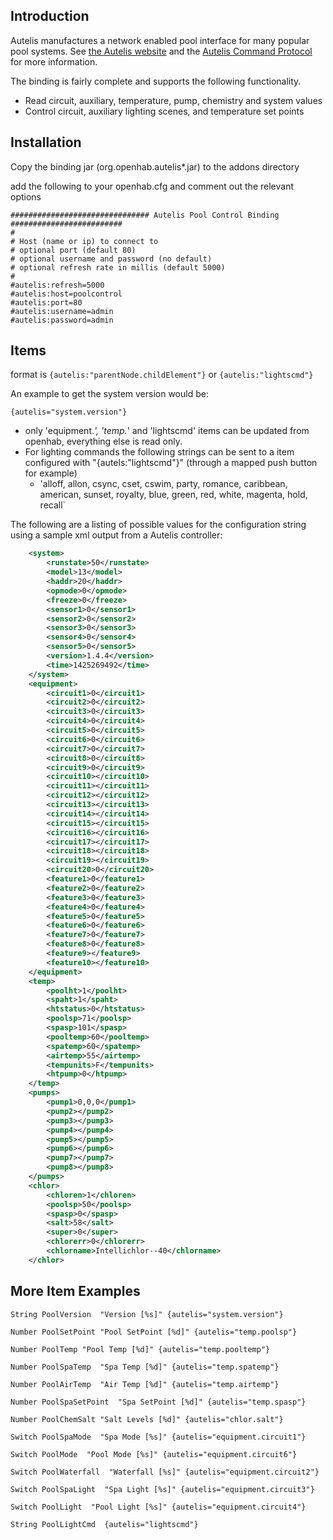 ## Introduction

Autelis manufactures a network enabled pool interface for many popular pool systems.  See [the Autelis website](http://www.autelis.com) and the  [Autelis Command Protocol](http://www.autelis.com/wiki/index.php?title=Pool_Control_(PI)_HTTP_Command_Reference) for more information.

The binding is fairly complete and supports the following functionality.

* Read circuit, auxiliary, temperature, pump, chemistry and system values  
* Control circuit, auxiliary lighting scenes, and temperature set points

## Installation 

Copy the binding jar (org.openhab.autelis*.jar) to the addons directory

add the following to your openhab.cfg and comment out the relevant options
```
############################### Autelis Pool Control Binding #########################
#
# Host (name or ip) to connect to
# optional port (default 80)
# optional username and password (no default)
# optional refresh rate in millis (default 5000)
#
#autelis:refresh=5000
#autelis:host=poolcontrol
#autelis:port=80
#autelis:username=admin
#autelis:password=admin
```

## Items

format is 
`{autelis:"parentNode.childElement"}`
or
`{autelis:"lightscmd"}`

An example to get the system version would be:

`{autelis="system.version"}`

* only 'equipment.*', 'temp.*' and 'lightscmd' items can be updated from openhab, everything else is read only.
* For lighting commands the following strings can be sent to a item configured with "{autels:"lightscmd"}" (through a mapped push button for example) 
  * 'alloff, allon, csync, cset, cswim, party, romance, caribbean, american, sunset, royalty, blue, green, red, white, magenta, hold, recall`

The following are a listing of possible values for the configuration string using a sample xml output from a Autelis controller:

```xml
    <system>
		<runstate>50</runstate>
		<model>13</model>
		<haddr>20</haddr>
		<opmode>0</opmode>
		<freeze>0</freeze>
		<sensor1>0</sensor1>
		<sensor2>0</sensor2>
		<sensor3>0</sensor3>
		<sensor4>0</sensor4>
		<sensor5>0</sensor5>
		<version>1.4.4</version>
		<time>1425269492</time>
	</system>
	<equipment>
		<circuit1>0</circuit1>
		<circuit2>0</circuit2>
		<circuit3>0</circuit3>
		<circuit4>0</circuit4>
		<circuit5>0</circuit5>
		<circuit6>0</circuit6>
		<circuit7>0</circuit7>
		<circuit8>0</circuit8>
		<circuit9>0</circuit9>
		<circuit10></circuit10>
		<circuit11></circuit11>
		<circuit12></circuit12>
		<circuit13></circuit13>
		<circuit14></circuit14>
		<circuit15></circuit15>
		<circuit16></circuit16>
		<circuit17></circuit17>
		<circuit18></circuit18>
		<circuit19></circuit19>
		<circuit20>0</circuit20>
		<feature1>0</feature1>
		<feature2>0</feature2>
		<feature3>0</feature3>
		<feature4>0</feature4>
		<feature5>0</feature5>
		<feature6>0</feature6>
		<feature7>0</feature7>
		<feature8>0</feature8>
		<feature9></feature9>
		<feature10></feature10>
	</equipment>
	<temp>
		<poolht>1</poolht>
		<spaht>1</spaht>
		<htstatus>0</htstatus>
		<poolsp>71</poolsp>
		<spasp>101</spasp>
		<pooltemp>60</pooltemp>
		<spatemp>60</spatemp>
		<airtemp>55</airtemp>
		<tempunits>F</tempunits>
		<htpump>0</htpump>
	</temp>
	<pumps>
		<pump1>0,0,0</pump1>
		<pump2></pump2>
		<pump3></pump3>
		<pump4></pump4>
		<pump5></pump5>
		<pump6></pump6>
		<pump7></pump7>
		<pump8></pump8>
	</pumps>
	<chlor>
		<chloren>1</chloren>
		<poolsp>50</poolsp>
		<spasp>0</spasp>
		<salt>58</salt>
		<super>0</super>
		<chlorerr>0</chlorerr>
		<chlorname>Intellichlor--40</chlorname>
	</chlor>
```

## More Item Examples

```
String PoolVersion	"Version [%s]" {autelis="system.version"}

Number PoolSetPoint	"Pool SetPoint [%d]" {autelis="temp.poolsp"}

Number PoolTemp	"Pool Temp [%d]" {autelis="temp.pooltemp"}

Number PoolSpaTemp	"Spa Temp [%d]" {autelis="temp.spatemp"}

Number PoolAirTemp	"Air Temp [%d]" {autelis="temp.airtemp"}

Number PoolSpaSetPoint	"Spa SetPoint [%d]" {autelis="temp.spasp"}

Number PoolChemSalt	"Salt Levels [%d]" {autelis="chlor.salt"}

Switch PoolSpaMode  "Spa Mode [%s]" {autelis="equipment.circuit1"}

Switch PoolMode  "Pool Mode [%s]" {autelis="equipment.circuit6"}

Switch PoolWaterfall  "Waterfall [%s]" {autelis="equipment.circuit2"}

Switch PoolSpaLight  "Spa Light [%s]" {autelis="equipment.circuit3"}

Switch PoolLight  "Pool Light [%s]" {autelis="equipment.circuit4"}

String PoolLightCmd	 {autelis="lightscmd"}
```
